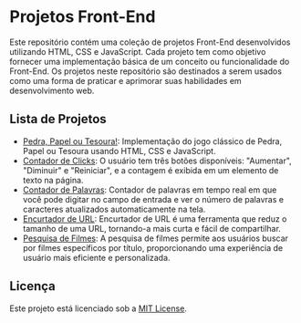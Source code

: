 # Projetos Front-End

Este repositório contém uma coleção de projetos Front-End desenvolvidos utilizando HTML, CSS e JavaScript. Cada projeto tem como objetivo fornecer uma implementação básica de um conceito ou funcionalidade do Front-End. Os projetos neste repositório são destinados a serem usados como uma forma de praticar e aprimorar suas habilidades em desenvolvimento web.

## Lista de Projetos

- [Pedra, Papel ou Tesoura!](https://rafaelmachadobr.github.io/projetos-frontend/pedra-papel-tesoura/): Implementação do jogo clássico de Pedra, Papel ou Tesoura usando HTML, CSS e JavaScript.
- [Contador de Clicks](https://rafaelmachadobr.github.io/projetos-frontend/contador-clicks/): O usuário tem três botões disponíveis: "Aumentar", "Diminuir" e "Reiniciar", e a contagem é exibida em um elemento de texto na página.
- [Contador de Palavras](https://rafaelmachadobr.github.io/projetos-frontend/contador-palavras/): Contador de palavras em tempo real em que você pode digitar no campo de entrada e ver o número de palavras e caracteres atualizados automaticamente na tela.
- [Encurtador de URL](https://rafaelmachadobr.github.io/projetos-frontend/encurtador-url/): Encurtador de URL é uma ferramenta que reduz o tamanho de uma URL, tornando-a mais curta e fácil de compartilhar.
- [Pesquisa de Filmes](https://rafaelmachadobr.github.io/projetos-frontend/pesquisa-filmes/): A pesquisa de filmes permite aos usuários buscar por filmes específicos por título, proporcionando uma experiência de usuário mais eficiente e personalizada.

## Licença

Este projeto está licenciado sob a [MIT License](https://github.com/rafaelmachadobr/projetos-frontend/blob/master/LICENSE).
